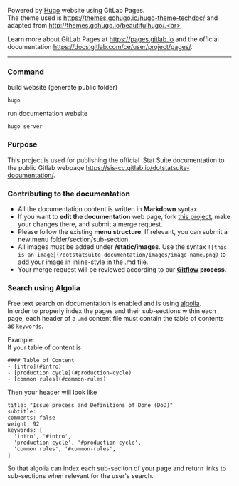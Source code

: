 Powered by [Hugo](https://gohugo.io/) website using GitLab Pages.<br>
The theme used is https://themes.gohugo.io/hugo-theme-techdoc/ and adapted from http://themes.gohugo.io/beautifulhugo/.<br>

Learn more about GitLab Pages at https://pages.gitlab.io and the official
documentation https://docs.gitlab.com/ce/user/project/pages/.

---

### Command

build website (generate public folder)
```shell
hugo
```

run documentation website
```shell
hugo server
```
<!-- START doctoc generated TOC please keep comment here to allow auto update -->
<!-- DON'T EDIT THIS SECTION, INSTEAD RE-RUN doctoc TO UPDATE -->

### Purpose
This project is used for publishing the official .Stat Suite documentation to the public Gitlab webpage https://sis-cc.gitlab.io/dotstatsuite-documentation/.


### Contributing to the documentation
- All the documentation content is written in **Markdown** syntax.
- If you want to **edit the documentation** web page, fork [this project](https://gitlab.com/sis-cc/dotstatsuite-documentation), make your changes there, and submit a merge request.
- Please follow the existing **menu structure**. If relevant, you can submit a new menu folder/section/sub-section.
- All images must be added under **/static/images**. Use the syntax `![this is an image](/dotstatsuite-documentation/images/image-name.png)` to add your image in inline-style in the .md file.
- Your merge request will be reviewed according to our **[Gitflow](https://sis-cc.gitlab.io/dotstatsuite-documentation/contribution/development-guidelines/) process**.

### Search using Algolia
Free text search on documentation is enabled and is using [algolia](https://www.algolia.com/doc/).  
In order to properly index the pages and their sub-sections within each page, each header of a `.md` content file must contain the table of contents as `keywords`.  

Example:  
If your table of content is
```
#### Table of Content
- [intro](#intro)
- [production cycle](#production-cycle)
- [common rules](#common-rules)
```

Then your header will look like
```
title: "Issue process and Definitions of Done (DoD)"
subtitle: 
comments: false
weight: 92
keywords: [
  'intro', '#intro',
  'production cycle', '#production-cycle',
  'common rules', '#common-rules',
]
```

So that algolia can index each sub-seciton of your page and return links to sub-sections when relevant for the user's search.
